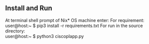 ## Install and Run


At terminal shell prompt of Nix* OS machine enter:
For requirement:  
user@host:~ $ pip3 install -r requirements.txt
For run in the source directory:  
user@host:~ $ python3 ciscoplapp.py
